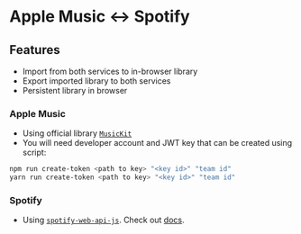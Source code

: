 # Apple Music &#x2194; Spotify

## Features
- Import from both services to in-browser library
- Export imported library to both services
- Persistent library in browser

### Apple Music
- Using official library [`MusicKit`](https://developer.apple.com/musickit/)
- You will need developer account and JWT key that can be created using script:
```bash
npm run create-token <path to key> "<key id>" "team id"
yarn run create-token <path to key> "<key id>" "team id"
```

### Spotify
- Using [`spotify-web-api-js`](https://github.com/JMPerez/spotify-web-api-js). Check out [docs](https://doxdox.org/jmperez/spotify-web-api-js).
